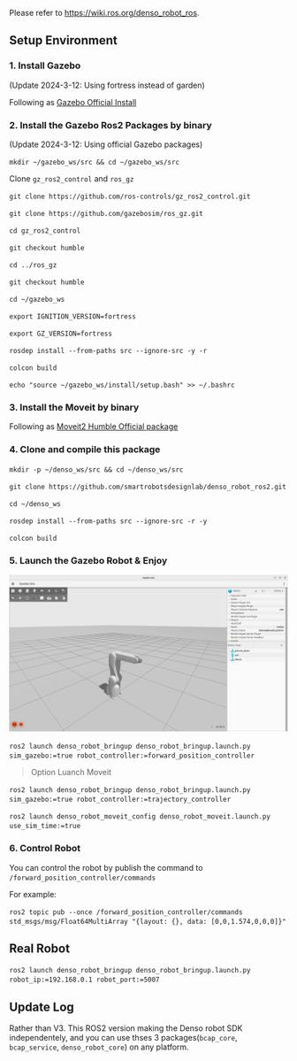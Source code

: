 Please refer to https://wiki.ros.org/denso_robot_ros.

## Setup Environment

### 1. Install Gazebo
(Update 2024-3-12: Using fortress instead of garden)

Following as [Gazebo Official Install](https://gazebosim.org/docs/fortress/install_ubuntu)

### 2. Install the Gazebo Ros2 Packages by binary
(Update 2024-3-12: Using official Gazebo packages)
<!-- The official Gazebo ROS packages not work now. So please follow this temporary packge.

Following as [Gazebo Ros2 temporary package](https://github.com/leledeyuan00/gazebo_ros) -->

`mkdir ~/gazebo_ws/src && cd ~/gazebo_ws/src`

Clone `gz_ros2_control` and `ros_gz`

`git clone https://github.com/ros-controls/gz_ros2_control.git`

`git clone https://github.com/gazebosim/ros_gz.git`

`cd gz_ros2_control`

`git checkout humble`

`cd ../ros_gz`

`git checkout humble`

`cd ~/gazebo_ws`

`export IGNITION_VERSION=fortress`

`export GZ_VERSION=fortress`

`rosdep install --from-paths src --ignore-src -y -r`

`colcon build`

`echo "source ~/gazebo_ws/install/setup.bash" >> ~/.bashrc`


### 3. Install the Moveit by binary

Following as [Moveit2 Humble Official package](https://moveit.ros.org/install-moveit2/binary/)

### 4. Clone and compile this package

`mkdir -p ~/denso_ws/src && cd ~/denso_ws/src`

`git clone https://github.com/smartrobotsdesignlab/denso_robot_ros2.git`

`cd ~/denso_ws`

`rosdep install --from-paths src --ignore-src -r -y`

`colcon build`

<!-- ### 5. Source the Gazebo ws then export the Gazebo model environment variables
`export GZ_SIM_RESOURCE_PATH=$GZ_SIM_RESOURCE_PATH:/home/xx/denso_ws/install/denso_robot_description/share/` -->

### 5. Launch the Gazebo Robot & Enjoy

![Gazebo](./docs/gazebo.png)

`ros2 launch denso_robot_bringup denso_robot_bringup.launch.py sim_gazebo:=true robot_controller:=forward_position_controller`

> Option Luanch Moveit

`ros2 launch denso_robot_bringup denso_robot_bringup.launch.py sim_gazebo:=true robot_controller:=trajectory_controller`

`ros2 launch denso_robot_moveit_config denso_robot_moveit.launch.py use_sim_time:=true`

### 6. Control Robot
You can control the robot by publish the command to `/forward_position_controller/commands`

For example:

`ros2 topic pub --once /forward_position_controller/commands std_msgs/msg/Float64MultiArray "{layout: {}, data: [0,0,1.574,0,0,0]}"`

## Real Robot
`ros2 launch denso_robot_bringup denso_robot_bringup.launch.py robot_ip:=192.168.0.1 robot_port:=5007`

## Update Log

Rather than V3. This ROS2 version making the Denso robot SDK independentely, and you can use thses 3 packages(`bcap_core`, `bcap_service`, `denso_robot_core`) on any platform.
